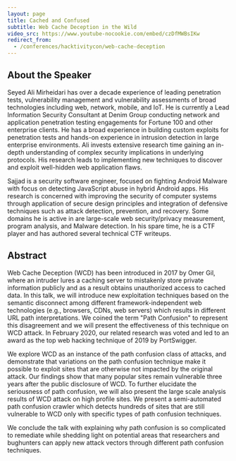 ```yaml
---
layout: page
title: Cached and Confused
subtitle: Web Cache Deception in the Wild
video_src: https://www.youtube-nocookie.com/embed/czDfMWBsIKw
redirect_from:
  - /conferences/hacktivitycon/web-cache-deception
---
```


About the Speaker 
-----------------
Seyed Ali Mirheidari has over a decade experience of leading penetration tests, vulnerability management and vulnerability assessments of broad technologies including web, network, mobile, and IoT. He is currently a Lead Information Security Consultant at Denim Group conducting network and application penetration testing engagements for Fortune 100 and other enterprise clients. He has a broad experience in building custom exploits for penetration tests and hands-on experience in intrusion detection in large enterprise environments. Ali invests extensive research time gaining an in-depth understanding of complex security implications in underlying protocols. His research leads to implementing new techniques to discover and exploit well-hidden web application flaws. 
  
 Sajjad is a security software engineer, focused on fighting Android Malware with focus on detecting JavaScript abuse in hybrid Android apps. His research is concerned with improving the security of computer systems through application of secure design principles and integration of defensive techniques such as attack detection, prevention, and recovery. Some domains he is active in are large-scale web security/privacy measurement, program analysis, and Malware detection. In his spare time, he is a CTF player and has authored several technical CTF writeups.

Abstract
-----------------
Web Cache Deception (WCD) has been introduced in 2017 by Omer Gil, where an intruder lures a caching server to mistakenly store private information publicly and as a result obtains unauthorized access to cached data. In this talk, we will introduce new exploitation techniques based on the semantic disconnect among different framework-independent web technologies (e.g., browsers, CDNs, web servers) which results in different URL path interpretations. We coined the term "Path Confusion" to represent this disagreement and we will present the effectiveness of this technique on WCD attack. In February 2020, our related research was voted and led to an award as the top web hacking technique of 2019 by PortSwigger.
 
We explore WCD as an instance of the path confusion class of attacks, and demonstrate that variations on the path confusion technique make it possible to exploit sites that are otherwise not impacted by the original attack. Our findings show that many popular sites remain vulnerable three years after the public disclosure of WCD. To further elucidate the seriousness of path confusion, we will also present the large scale analysis results of WCD attack on high profile sites. We present a semi-automated path confusion crawler which detects hundreds of sites that are still vulnerable to WCD only with specific types of path confusion techniques. 
 
We conclude the talk with explaining why path confusion is so complicated to remediate while shedding light on potential areas that researchers and bughunters can apply new attack vectors through different path confusion techniques.
